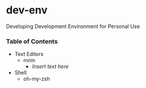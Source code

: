 # dev-env
Developing Development Environment for Personal Use

### Table of Contents
- Text Editors
  - nvim
    - _Insert text here_
- Shell
  - oh-my-zsh

